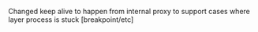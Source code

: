 Changed keep alive to happen from internal proxy to support cases where layer process is stuck [breakpoint/etc]